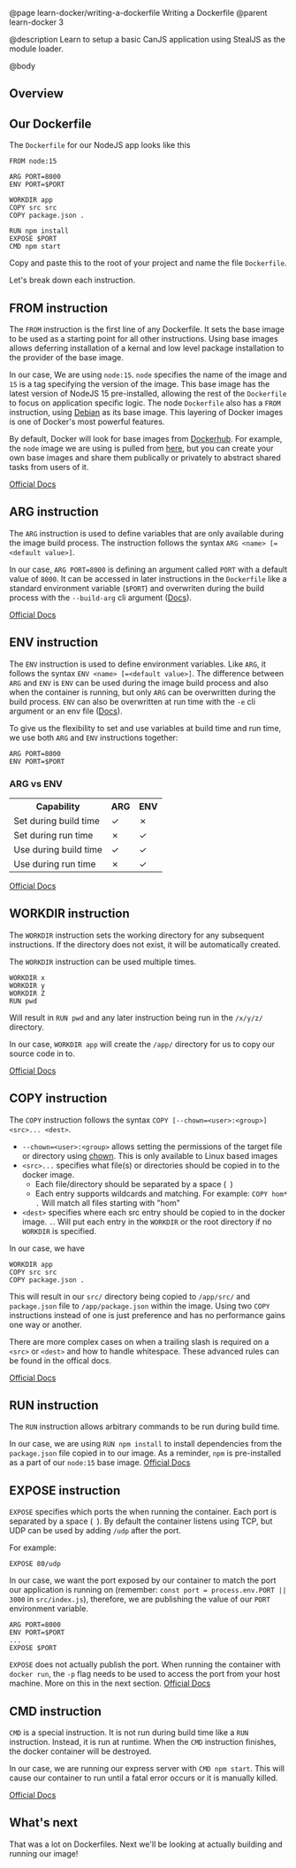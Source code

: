 @page learn-docker/writing-a-dockerfile Writing a Dockerfile
@parent learn-docker 3

@description Learn to setup a basic CanJS application using StealJS as the module loader.

@body

## Overview

## Our Dockerfile
The `Dockerfile` for our NodeJS app looks like this
```
FROM node:15

ARG PORT=8000
ENV PORT=$PORT

WORKDIR app
COPY src src
COPY package.json .

RUN npm install
EXPOSE $PORT
CMD npm start
```
Copy and paste this to the root of your project and name the file `Dockerfile`.

Let's break down each instruction.
## FROM instruction
The `FROM` instruction is the first line of any Dockerfile. It sets the base image to be used as a starting point for all other instructions. Using base images allows deferring installation of a kernal and low level package installation to the provider of the base image.

In our case, We are using `node:15`. `node` specifies the name of the image and `15` is a tag specifying the version of the image. This base image has the latest version of NodeJS 15 pre-installed, allowing the rest of the `Dockerfile` to focus on application specific logic. The node `Dockerfile` also has a `FROM` instruction, using [Debian](https://hub.docker.com/_/debian) as its base image. This layering of Docker images is one of Docker's most powerful features.

By default, Docker will look for base images from [Dockerhub](https://hub.docker.com/). For example, the `node` image we are using is pulled from [here](https://hub.docker.com/_/node), but you can create your own base images and share them publically or privately to abstract shared tasks from users of it.

[Official Docs](https://docs.docker.com/engine/reference/builder/#from)

## ARG instruction
The `ARG` instruction is used to define variables that are only available during the image build process. The instruction follows the syntax `ARG <name> [=<default value>]`.

In our case, `ARG PORT=8000` is defining an argument called `PORT` with a default value of `8000`. It can be accessed in later instructions in the `Dockerfile` like a standard environment variable (`$PORT`) and overwriten during the build process with the `--build-arg` cli argument ([Docs](https://docs.docker.com/engine/reference/commandline/build/#set-build-time-variables---build-arg)).

[Official Docs](https://docs.docker.com/engine/reference/builder/#arg)

## ENV instruction
The `ENV` instruction is used to define environment variables. Like `ARG`, it follows the syntax `ENV <name> [=<default value>]`. The difference between `ARG` and `ENV` is `ENV` can be used during the image build process and also when the container is running, but only `ARG` can be overwritten during the build process. `ENV` can also be overwritten at run time with the `-e` cli argument or an env file ([Docs](https://docs.docker.com/engine/reference/run/#env-environment-variables)).

To give us the flexibility to set and use variables at build time and run time, we use both `ARG` and `ENV` instructions together:

```
ARG PORT=8000
ENV PORT=$PORT
```

### ARG vs ENV

<table>
   <tr>
      <th>Capability</th>
      <th>ARG</th>
      <th>ENV</th>
   </tr>
   <tr>
      <td>Set during build time</td>
      <td>&check;</td>
      <td>&cross;</td>
   </tr>
   <tr>
      <td>Set during run time</td>
      <td>&cross;</td>
      <td>&check;</td>
   </tr>
   <tr>
      <td>Use during build time</td>
      <td>&check;</td>
      <td>&check;</td>
   </tr>
   <tr>
      <td>Use during run time</td>
      <td>&cross;</td>
      <td>&check;</td>
   </tr>
   </table>
</table>

[Official Docs](https://docs.docker.com/engine/reference/builder/#env)

## WORKDIR instruction
The `WORKDIR` instruction sets the working directory for any subsequent instructions. If the directory does not exist, it will be automatically created.

The `WORKDIR` instruction can be used multiple times.
```
WORKDIR x
WORKDIR y
WORKDIR Z
RUN pwd
```
Will result in `RUN pwd` and any later instruction being run in the `/x/y/z/` directory.

In our case, `WORKDIR app` will create the `/app/` directory for us to copy our source code in to.

[Official Docs](https://docs.docker.com/engine/reference/builder/#workdir)

## COPY instruction
The `COPY` instruction follows the syntax `COPY [--chown=<user>:<group>] <src>... <dest>`.
- `--chown=<user>:<group>` allows setting the permissions of the target file or directory using [chown](https://linux.die.net/man/1/chown). This is only available to Linux based images
- `<src>...` specifies what file(s) or directories should be copied in to the docker image.
    - Each file/directory should be separated by a space (` `)
    - Each entry supports wildcards and matching. For example: `COPY hom* .` Will match all files starting with "hom"
- `<dest>` specifies where each src entry should be copied to in the docker image. `.`. Will put each entry in the `WORKDIR` or the root directory if no `WORKDIR` is specified.

In our case, we have
```
WORKDIR app
COPY src src
COPY package.json .
```
This will result in our `src/` directory being copied to `/app/src/` and `package.json` file to `/app/package.json` within the image. Using two `COPY` instructions instead of one is just preference and has no performance gains one way or another.

There are more complex cases on when a trailing slash is required on a `<src>` or `<dest>` and how to handle whitespace. These advanced rules can be found in the offical docs.

[Official Docs](https://docs.docker.com/engine/reference/builder/#copy)

## RUN instruction
The `RUN` instruction allows arbitrary commands to be run during build time.

In our case, we are using `RUN npm install` to install dependencies from the `package.json` file copied in to our image. As a reminder, `npm` is pre-installed as a part of our `node:15` base image.
[Official Docs](https://docs.docker.com/engine/reference/builder/#run)

## EXPOSE instruction
`EXPOSE` specifies which ports the when running the container. Each port is separated by a space (` `). By default the container listens using TCP, but UDP can be used by adding `/udp` after the port.

For example:
```
EXPOSE 80/udp
```

In our case, we want the port exposed by our container to match the port our application is running on (remember: `const port = process.env.PORT || 3000` in `src/index.js`), therefore, we are publishing the value of our `PORT` environment variable.
```
ARG PORT=8000
ENV PORT=$PORT
...
EXPOSE $PORT
```

`EXPOSE` does not actually publish the port. When running the container with `docker run`, the `-p` flag needs to be used to access the port from your host machine. More on this in the next section.
[Official Docs](https://docs.docker.com/engine/reference/builder/#expose)

## CMD instruction
`CMD` is a special instruction. It is not run during build time like a `RUN` instruction. Instead, it is run at runtime. When the `CMD` instruction finishes, the docker container will be destroyed.

In our case, we are running our express server with `CMD npm start`. This will cause our container to run until a fatal error occurs or it is manually killed.

[Official Docs](https://docs.docker.com/engine/reference/builder/#cmd)

## What's next
That was a lot on Dockerfiles. Next we'll be looking at actually building and running our image!